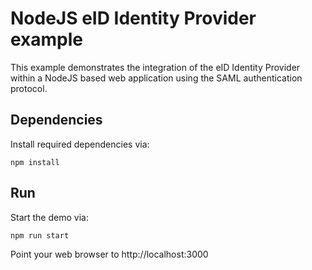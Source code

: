 # NodeJS eID Identity Provider example

This example demonstrates the integration of the eID Identity Provider within a NodeJS based web application using the SAML authentication protocol.

## Dependencies

Install required dependencies via:

```
npm install
```

## Run

Start the demo via:

```
npm run start
```

Point your web browser to http://localhost:3000